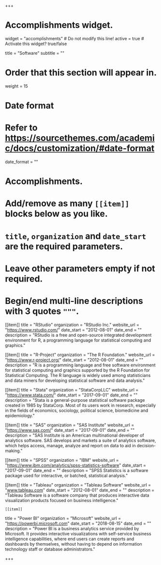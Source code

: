 +++
# Accomplishments widget.
widget = "accomplishments"  # Do not modify this line!
active = true  # Activate this widget? true/false

title = "Software" 
subtitle = ""

# Order that this section will appear in.
weight = 15

# Date format
#   Refer to https://sourcethemes.com/academic/docs/customization/#date-format
date_format = ""

# Accomplishments.
#   Add/remove as many `[[item]]` blocks below as you like.
#   `title`, `organization` and `date_start` are the required parameters.
#   Leave other parameters empty if not required.
#   Begin/end multi-line descriptions with 3 quotes `"""`.
  
[[item]]
  title = "RStudio"
  organization = "RStudio Inc."
  website_url = "https://www.rstudio.com/"
  date_start = "2012-08-01"
  date_end = ""
  description = "RStudio is a free and open-source integrated development environment for R, a programming language for statistical computing and graphics."
  
[[item]]
  title = "R-Project"
  organization = "The R Foundation."
  website_url = "https://www.r-project.org/"
  date_start = "2012-08-01"
  date_end = ""
  description = "R is a programming language and free software environment for statistical computing and graphics supported by the R Foundation for Statistical Computing. The R language is widely used among statisticians and data miners for developing statistical software and data analysis."
  
 [[item]]
  title = "Stata"
  organization = "StataCorpLLC"
  website_url = "https://www.stata.com/"
  date_start = "2017-09-01"
  date_end = ""
  description = "Stata is a general-purpose statistical software package created in 1985 by StataCorp. Most of its users work in research, especially in the fields of economics, sociology, political science, biomedicine and epidemiology."
  
  [[item]]
  title = "SAS"
  organization = "SAS Institute"
  website_url = "https://www.sas.com/"
  date_start = "2017-09-01"
  date_end = ""
  description = "SAS Institute is an American multinational developer of analytics software. SAS develops and markets a suite of analytics software, which helps access, manage, analyze and report on data to aid in decision-making."

  [[item]]
  title = "SPSS"
  organization = "IBM"
  website_url = "https://www.ibm.com/analytics/spss-statistics-software"
  date_start = "2017-09-01"
  date_end = ""
  description = "SPSS Statistics is a software package used for interactive, or batched, statistical analysis."
  
  [[item]]
  title = "Tableau"
  organization = "Tableau Software"
  website_url = "www.tableau.com"
  date_start = "2012-08-01"
  date_end = ""
  description = "Tableau Software is a software company that produces interactive data visualization products focused on business intelligence."
  
    [[item]]
  title = "Power BI"
  organization = "Microsoft"
  website_url = "https://powerbi.microsoft.com"
  date_start = "2018-08-15"
  date_end = ""
  description = "Power BI is a business analytics service provided by Microsoft. It provides interactive visualizations with self-service business intelligence capabilities, where end users can create reports and dashboards by themselves, without having to depend on information technology staff or database administrators."
  
+++
